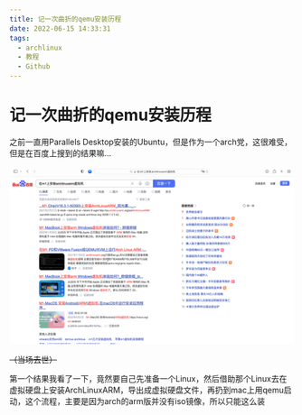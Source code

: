 ```yaml
---
title: 记一次曲折的qemu安装历程
date: 2022-06-15 14:33:31
tags:
  - archlinux
  - 教程
  - Github
---
```


# 记一次曲折的qemu安装历程

之前一直用Parallels Desktop安装的Ubuntu，但是作为一个arch党，这很难受，但是在百度上搜到的结果嘛...

![image-20220615143848598](https://raw.githubusercontent.com/myp0402/BlogComment/main/imagesimage-20220615143848598.png)

~~（当场去世）~~

第一个结果我看了一下，竟然要自己先准备一个Linux，然后借助那个Linux去在虚拟硬盘上安装ArchLinuxARM，导出成虚拟硬盘文件，再扔到mac上用qemu启动，这个流程，主要是因为arch的arm版并没有iso镜像，所以只能这么装
